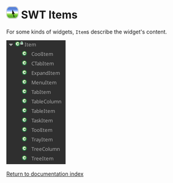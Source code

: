 # ![Logo](images/icon32x32.png) SWT Items

For some kinds of widgets, `Item`s describe the widget's content.

![Item classes](images/swt/item.png)

[Return to documentation index](000-index.md)
